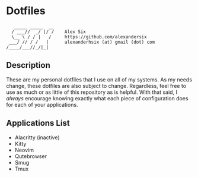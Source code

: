 # Dotfiles

```text
   _____ _____  __
  / ___//  _/ |/ /    Alex Six
  \__ \ / / |   /     https://github.com/alexandersix
 ___/ // / /   |      alexanderhsix (at) gmail (dot) com
/____/___//_/|_|
```

## Description

These are my personal dotfiles that I use on all of my systems. As my needs
change, these dotfiles are also subject to change. Regardless, feel free to
use as much or as little of this repository as is helpful. With that said,
I _always_ encourage knowing exactly what each piece of configuration does
for each of your applications.

## Applications List

- Alacritty (inactive)
- Kitty
- Neovim
- Qutebrowser
- Smug
- Tmux
